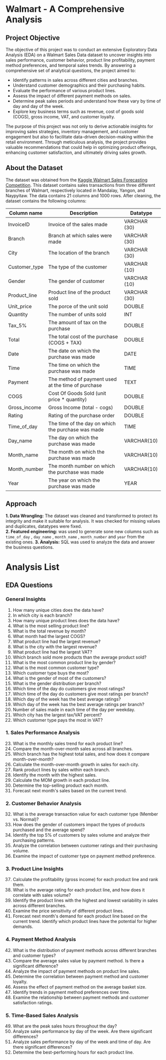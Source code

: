 # Walmart - A Comprehensive Analysis
## Project Objective

The objective of this project was to conduct an extensive Exploratory Data Analysis (EDA) on a Walmart Sales Data dataset to uncover insights into sales performance, customer behavior, product line profitability, payment method preferences, and temporal sales trends. By answering a comprehensive set of analytical questions, the project aimed to:

- Identify patterns in sales across different cities and branches.
- Understand customer demographics and their purchasing habits.
- Evaluate the performance of various product lines.
- Assess the impact of different payment methods on sales.
- Determine peak sales periods and understand how these vary by time of day and day of the week.
- Explore key business terms such as revenue, cost of goods sold (COGS), gross income, VAT, and customer loyalty.

The purpose of this project was not only to derive actionable insights for improving sales strategies, inventory management, and customer engagement but also to facilitate data-driven decision-making within the retail environment. Through meticulous analysis, the project provides valuable recommendations that could help in optimizing product offerings, enhancing customer satisfaction, and ultimately driving sales growth.

## About the Dataset

The dataset was obtained from the [Kaggle Walmart Sales Forecasting Competition](https://www.kaggle.com/datasets/yasserh/walmart-dataset). This dataset contains sales transactions from three different branches of Walmart, respectively located in Mandalay, Yangon, and Naypyitaw. The data contains 21 columns and 1000 rows. After cleaning, the dataset contains the following columns:

| Column name | Description | Datatype |
|----------|----------|----------|
| InvoiceID | Invoice of the sales made | VARCHAR (30)
| Branch | Branch at which sales were made | VARCHAR (30)
| City | The location of the branch | VARCHAR (30)
| Customer_type | The type of the customer | VARCHAR (10)
| Gender | The gender of customer | VARCHAR (10)
| Product_line | Product line of the product sold | VARCHAR (30)
| Unit_price | The porce of the unit sold | DOUBLE
| Quantity | The number of units sold | INT
| Tax_5% | The amount of tax on the purchase | DOUBLE
| Total | The total cost of the purchase (COGS + TAX) | DOUBLE 
| Date | The date on which the purchase was made | DATE
| Time | The time on which the purchase was made | TIME
| Payment | The method of payment used at the time of purchase | TEXT
| COGS | Cost Of Goods Sold (unit price * quantity) | DOUBLE
| Gross_income | Gross Income (total - cogs) | DOUBLE
| Rating | Rating of the purchase order | DOUBLE
| Time_of_day | The time of the day on which the purchase was made | TIME
| Day_name | The day on which the purchase was made | VARCHAR(10)
| Month_name | The month on which the purchase was made | VARCHAR(10)
| Month_number | The month number on which the purchase was made | VARCHAR(10)
| Year | The year on which the purchase was made | YEAR

## Approach

**1. Data Wrangling:** The dataset was cleaned and transformed to protect its integrity and make it suitable for analysis. It was checked for missing values and duplicates, datatypes were fixed.  
**2. Featured engineering:** was used to generate sone new columns such as `time_of_day` , `day_name` , `month_name` , `month_number` and `year` from the existing ones.
**3. Analysis:** SQL was used to analyze the data and answer the business questions.

# Analysis List

## EDA Questions

### General Insights
1. How many unique cities does the data have?
2. In which city is each branch?
3. How many unique product lines does the data have?
4. What is the most selling product line?
5. What is the total revenue by month?
6. What month had the largest COGS?
7. What product line had the largest revenue?
8. What is the city with the largest revenue?
9. What product line had the largest VAT?
10. Which branch sold more products than the average product sold?
11. What is the most common product line by gender?
12. What is the most common customer type?
13. Which customer type buys the most?
14. What is the gender of most of the customers?
15. What is the gender distribution per branch?
16. Which time of the day do customers give most ratings?
17. Which time of the day do customers give most ratings per branch?
18. Which day of the week has the best average ratings?
19. Which day of the week has the best average ratings per branch?
20. Number of sales made in each time of the day per weekday.
21. Which city has the largest tax/VAT percent?
22. Which customer type pays the most in VAT?

### 1. Sales Performance Analysis
23. What is the monthly sales trend for each product line?
24. Compare the month-over-month sales across all branches.
25. Which branch has the highest total sales, and how does it compare month-over-month?
26. Calculate the month-over-month growth in sales for each city.
27. Rank product lines by sales within each branch.
28. Identify the month with the highest sales.
29. Calculate the MOM growth in each product line.
30. Determine the top-selling product each month.
31. Forecast next month's sales based on the current trend.

### 2. Customer Behavior Analysis
32. What is the average transaction value for each customer type (Member vs. Normal)?
33. How does the gender of customers impact the types of products purchased and the average spend?
34. Identify the top 5% of customers by sales volume and analyze their purchasing patterns.
35. Analyze the correlation between customer ratings and their purchasing volume.
36. Examine the impact of customer type on payment method preference.

### 3. Product Line Insights
37. Calculate the profitability (gross income) for each product line and rank them.
38. What is the average rating for each product line, and how does it correlate with sales volume?
39. Identify the product lines with the highest and lowest variability in sales across different branches.
40. Examine the price sensitivity of different product lines.
41. Forecast next month's demand for each product line based on the current trend. Identify which product lines have the potential for higher demands.

### 4. Payment Method Analysis
42. What is the distribution of payment methods across different branches and customer types?
43. Compare the average sales value by payment method. Is there a significant difference?
44. Analyze the impact of payment methods on product line sales.
45. Determine the correlation between payment method and customer loyalty.
46. Assess the effect of payment method on the average basket size.
47. Identify trends in payment method preferences over time.
48. Examine the relationship between payment methods and customer satisfaction ratings.

### 5. Time-Based Sales Analysis
49. What are the peak sales hours throughout the day?
50. Analyze sales performance by day of the week. Are there significant differences?
51. Analyze sales performance by day of the week and time of day. Are there significant differences?
52. Determine the best-performing hours for each product line.
